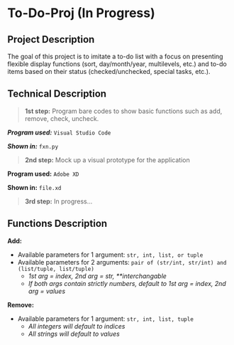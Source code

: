 # To-Do-Proj (In Progress)

## Project Description
The goal of this project is to imitate a to-do list with a focus on presenting flexible display functions (sort, day/month/year, multilevels, etc.) and to-do items based on their status (checked/unchecked, special tasks, etc.). 


## Technical Description

> **1st step:** Program bare codes to show basic functions such as add, remove, check, uncheck.

***Program used:*** `Visual Studio Code`

***Shown in:*** `fxn.py`


> **2nd step:** Mock up a visual prototype for the application

**Program used:** `Adobe XD`

**Shown in:** `file.xd`

> **3rd step:** In progress...


## Functions Description

**Add:**
- Available parameters for 1 argument: `str, int, list, or tuple`
- Available parameters for 2 arguments: `pair of (str/int, str/int) and (list/tuple, list/tuple)`
    - _1st arg = index, 2nd arg = str, **interchangable_
    - _If both args contain strictly numbers, default to 1st arg = index, 2nd arg = values_

**Remove:**
- Available parameters for 1 argument: `str, int, list, tuple`
    - _All integers will default to indices_
    - _All strings will default to values_

